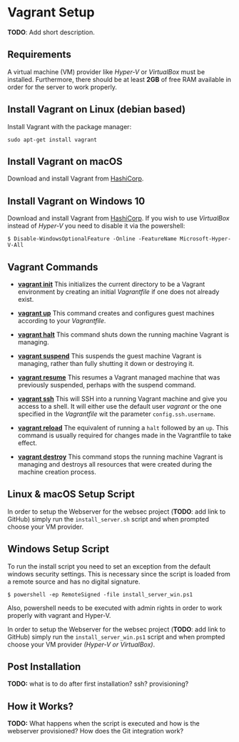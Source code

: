 # Vagrant Setup
**TODO**: Add short description.

## Requirements
A virtual machine (VM) provider like *Hyper-V* or *VirtualBox* must be installed. Furthermore, there should be at least **2GB** of free RAM available in order for the server to work properly.

## Install Vagrant on Linux (debian based)

Install Vagrant with the package manager:
```
sudo apt-get install vagrant
```

## Install Vagrant on macOS

Download and install Vagrant from [HashiCorp](https://www.vagrantup.com/downloads.html).

## Install Vagrant on Windows 10

Download and install Vagrant from [HashiCorp](https://www.vagrantup.com/downloads.html).
If you wish to use *VirtualBox* instead of *Hyper-V* you need to disable it via the powershell:
```
$ Disable-WindowsOptionalFeature -Online -FeatureName Microsoft-Hyper-V-All
```

## Vagrant Commands
- [**vagrant init**](https://www.vagrantup.com/docs/cli/init.html)
This initializes the current directory to be a Vagrant environment by creating an initial *Vagrantfile* if one does not already exist.

- [**vagrant up**](https://www.vagrantup.com/docs/cli/up.html)
This command creates and configures guest machines according to your *Vagrantfile*.

- [**vagrant halt**](https://www.vagrantup.com/docs/cli/halt.html)
This command shuts down the running machine Vagrant is managing.

- [**vagrant suspend**](https://www.vagrantup.com/docs/cli/suspend.html)
This suspends the guest machine Vagrant is managing, rather than fully shutting it down or destroying it.

- [**vagrant resume**](https://www.vagrantup.com/docs/cli/resume.html) 
This resumes a Vagrant managed machine that was previously suspended, perhaps with the suspend command.

- [**vagrant ssh**](https://www.vagrantup.com/docs/cli/ssh.html) 
This will SSH into a running Vagrant machine and give you access to a shell. It will either use the default user *vagrant* or the one specified in the *Vagrantfile* wit the parameter `config.ssh.username`. 

- [**vagrant reload**](https://www.vagrantup.com/docs/cli/reload.html) 
The equivalent of running a `halt` followed by an `up`. This command is usually required for changes made in the Vagrantfile to take effect.

- [**vagrant destroy**](https://www.vagrantup.com/docs/cli/destroy.html) 
This command stops the running machine Vagrant is managing and destroys all resources that were created during the machine creation process. 

## Linux & macOS Setup Script

In order to setup the Webserver for the websec project (**TODO**: add link to GitHub) simply run the ```install_server.sh``` script and when prompted choose your VM provider.

## Windows Setup Script 

To run the install script you need to set an exception from the default windows security settings. This is necessary since the script is loaded from a remote source and has no digital signature.
```
$ powershell -ep RemoteSigned -file install_server_win.ps1
```
Also, powershell needs to be executed with admin rights in order to work properly with vagrant and Hyper-V.

In order to setup the Webserver for the websec project (**TODO**: add link to GitHub) simply run the ```install_server_win.ps1``` script and when prompted choose your VM provider *(Hyper-V or VirtualBox)*.
 
## Post Installation

**TODO:** what is to do after first installation? ssh? provisioning?
 
## How it Works?

**TODO:** What happens when the script is executed and how is the webserver provisioned? How does the Git integration work?
 